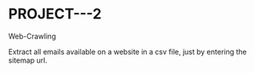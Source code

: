 # PROJECT---2
Web-Crawling




Extract all emails available on a website in a csv file, just by entering the sitemap url.
